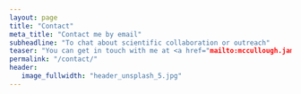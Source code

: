 ```yaml
---
layout: page
title: "Contact"
meta_title: "Contact me by email"
subheadline: "To chat about scientific collaboration or outreach"
teaser: "You can get in touch with me at <a href="mailto:mccullough.jamie.astro@gmail.com" target="_blank">mccullough.jamie.astro@gmail.com</a>."
permalink: "/contact/"
header:
   image_fullwidth: "header_unsplash_5.jpg"
---
```

